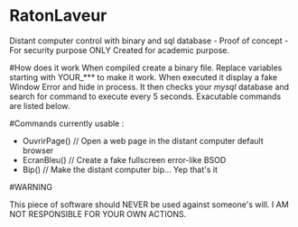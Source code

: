 # RatonLaveur
Distant computer control with binary and sql database - Proof of concept - For security purpose ONLY
Created for academic purpose.

#How does it work
When compiled create a binary file. Replace variables starting with YOUR_*** to make it work.
When executed it display a fake Window Error and hide in process.
It then checks your *mysql* database and search for command to execute every 5 seconds.
Exacutable commands are listed below.

#Commands currently usable :
- OuvrirPage() // Open a web page in the distant computer default browser
- EcranBleu() // Create a fake fullscreen error-like BSOD
- Bip() // Make the distant computer bip... Yep that's it

#WARNING

This piece of software should NEVER be used against someone's will.
I AM NOT RESPONSIBLE FOR YOUR OWN ACTIONS.
